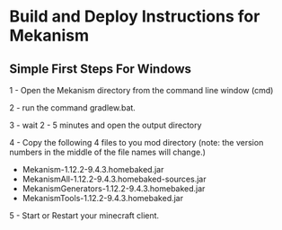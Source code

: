# Build and Deploy Instructions for Mekanism #

## Simple First Steps For Windows ##
1 - Open the Mekanism directory from the command line window (cmd)

2 - run the command gradlew.bat.

3 - wait 2 - 5 minutes and open the output directory

4 - Copy the following 4 files to you mod directory (note: the version numbers in the middle of the file names will change.)

* Mekanism-1.12.2-9.4.3.homebaked.jar  
* MekanismAll-1.12.2-9.4.3.homebaked-sources.jar
* MekanismGenerators-1.12.2-9.4.3.homebaked.jar
* MekanismTools-1.12.2-9.4.3.homebaked.jar

5 - Start or Restart your minecraft client.